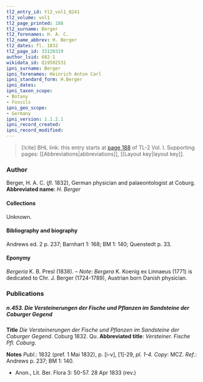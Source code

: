```yaml
---
tl2_entry_id: tl2_vol1_0241
tl2_volume: vol1
tl2_page_printed: 188
tl2_surname: Berger
tl2_forenames: H. A. C.
tl2_name_abbrev: H. Berger
tl2_dates: fl. 1832
tl2_page_id: 33120319
author_lsid: 682-1
wikidata_id: Q19502531
ipni_surname: Berger
ipni_forenames: Heinrich Anton Carl
ipni_standard_form: H.Berger
ipni_dates: 
ipni_taxon_scope: 
- Botany
- Fossils
ipni_geo_scope: 
- Germany
ipni_version: 1.1.2.1
ipni_record_created: 
ipni_record_modified:
---
```



> [!cite] BHL link: this entry starts at [page 188](https://www.biodiversitylibrary.org/page/33120319) of TL-2 Vol. I.
> Supporting pages: [[Abbreviations|abbreviations]], [[Layout key|layout key]].

### Author

Berger, H. A. C. (*fl*. 1832), German physician and palaeontologist at Coburg. 
**Abbreviated name**: *H. Berger*

#### Collections

Unknown.

#### Bibliography and biography

Andrews ed. 2 p. 237; Barnhart 1: 168; BM 1: 140; Quenstedt p. 33.

#### Eponymy

*Bergeria* K. B. Presl (1838). – *Note*: *Bergera* K. Koenig ex Linnaeus (1771) is dedicated to Chr. J. Berger (1724-1789), Austrian born Danish physician.

### Publications

##### n.453. Die Versteinerungen der Fische und Pflanzen im Sandsteine der Coburger Gegend

**Title**
*Die Versteinerungen der Fische und Pflanzen im Sandsteine der Coburger Gegend*. Coburg 1832. Qu.
**Abbreviated title**: *Versteiner. Fische Pfl. Coburg.*

**Notes**
*Publ*.: 1832 (pref. 1 Mai 1832), p. \[i-v\], \[1\]-29, *pl. 1-4. Copy*: MCZ.
*Ref*.: Andrews p. 237; BM 1: 140.
- Anon., Lit. Ber. Flora 3: 50-57. 28 Apr 1833 (rev.)

